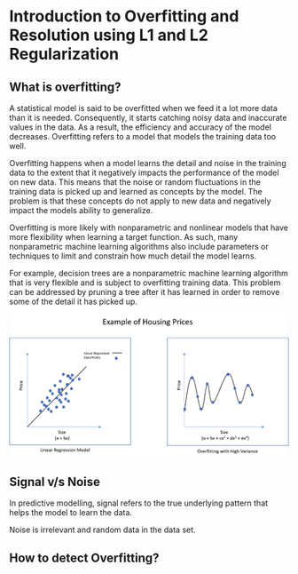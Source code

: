 # Introduction to Overfitting and Resolution using L1 and L2 Regularization 

## What is overfitting?

A statistical model is said to be overfitted when we feed it a lot more data than it is needed. Consequently, it starts catching noisy data and inaccurate values in the data. As a result, the efficiency and accuracy of the model decreases.
Overfitting refers to a model that models the training data too well.

Overfitting happens when a model learns the detail and noise in the training data to the extent that it negatively impacts the performance of the model on new data. This means that the noise or random fluctuations in the training data is picked up and learned as concepts by the model. The problem is that these concepts do not apply to new data and negatively impact the models ability to generalize.

Overfitting is more likely with nonparametric and nonlinear models that have more flexibility when learning a target function. As such, many nonparametric machine learning algorithms also include parameters or techniques to limit and constrain how much detail the model learns.

For example, decision trees are a nonparametric machine learning algorithm that is very flexible and is subject to overfitting training data. This problem can be addressed by pruning a tree after it has learned in order to remove some of the detail it has picked up.

![picture alt](https://github.com/AntarjotSingh/machine-learning/blob/master/Overfitting_and_Regularization/Overfitting_example.png)

## Signal v/s Noise

In predictive modelling, signal refers to the true underlying pattern that helps the model to learn the data.

Noise is irrelevant and random data in the data set.


## How to detect Overfitting?
